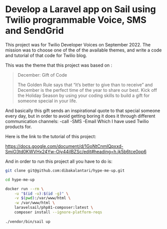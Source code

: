 # Develop a Laravel app on Sail using Twilio programmable Voice, SMS and SendGrid

This project was for Twilio Developer Voices on September 2022. The mission was to choose one of the of the available themes, and write a code and tutorial of that code for Twilio blog. 

This was the theme that this project was based on :

> December: Gift of Code
> 
> The Golden Rule says that “it’s better to give than to receive” and December is the perfect time of the year to share our best. Kick off the Holiday Season by using your coding skills to build a gift for someone special in your life.

And basically this gift sends an inspirational quote to that special someone every day, but in order to avoid getting boring it does it through different communication channels: -call -SMS -Email
Which I have used Twilio products for.

Here is the link to the tutorial of this project:

https://docs.google.com/document/d/1GoNtCnmlQpxxd-SmiO3td0KWVHx24Yw-Oiy44iIBZSc/edit#heading=h.jk5b6tce0pp6 

And in order to run this project all you have to do is:

```bash
git clone git@github.com:dibakalantari/hype-me-up.git

cd hype-me-up

docker run --rm \
    -u "$(id -u):$(id -g)" \
    -v $(pwd):/var/www/html \
    -w /var/www/html \
    laravelsail/php81-composer:latest \
    composer install --ignore-platform-reqs
    
./vendor/bin/sail up
```
